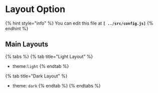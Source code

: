 # Layout Option



{% hint style="info" %}
You can edit this file at **`[ ../src/config.js]`**
{% endhint %}

## Main Layouts

{% tabs %}
{% tab title="Light Layout" %}
* theme:`light`
{% endtab %}

{% tab title="Dark Layout" %}
* theme: `dark`
{% endtab %}
{% endtabs %}



